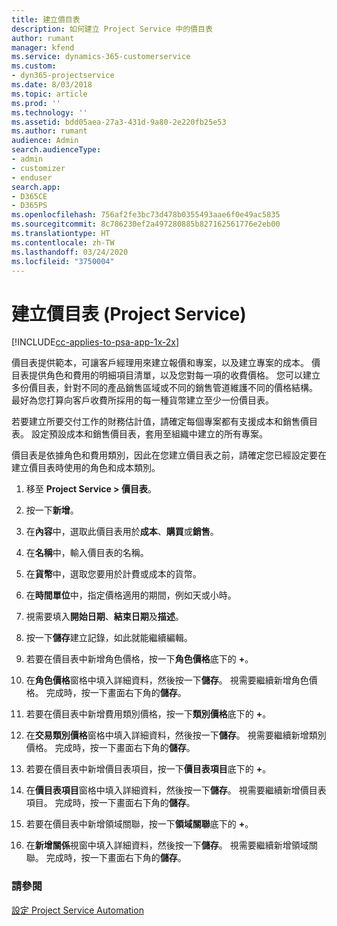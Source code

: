```yaml
---
title: 建立價目表
description: 如何建立 Project Service 中的價目表
author: rumant
manager: kfend
ms.service: dynamics-365-customerservice
ms.custom:
- dyn365-projectservice
ms.date: 8/03/2018
ms.topic: article
ms.prod: ''
ms.technology: ''
ms.assetid: bdd05aea-27a3-431d-9a80-2e220fb25e53
ms.author: rumant
audience: Admin
search.audienceType:
- admin
- customizer
- enduser
search.app:
- D365CE
- D365PS
ms.openlocfilehash: 756af2fe3bc73d478b0355493aae6f0e49ac5835
ms.sourcegitcommit: 8c786230ef2a497280885b827162561776e2eb00
ms.translationtype: HT
ms.contentlocale: zh-TW
ms.lasthandoff: 03/24/2020
ms.locfileid: "3750004"
---
```

# <a name="create-a-price-list-project-service"></a>建立價目表 (Project Service)

[!INCLUDE[cc-applies-to-psa-app-1x-2x](../includes/cc-applies-to-psa-app-1x-2x.md)]

價目表提供範本，可讓客戶經理用來建立報價和專案，以及建立專案的成本。 價目表提供角色和費用的明細項目清單，以及您對每一項的收費價格。 您可以建立多份價目表，針對不同的產品銷售區域或不同的銷售管道維護不同的價格結構。 最好為您打算向客戶收費所採用的每一種貨幣建立至少一份價目表。  
  
若要建立所要交付工作的財務估計值，請確定每個專案都有支援成本和銷售價目表。 設定預設成本和銷售價目表，套用至組織中建立的所有專案。  
  
價目表是依據角色和費用類別，因此在您建立價目表之前，請確定您已經設定要在建立價目表時使用的角色和成本類別。  
  
1.  移至 **Project Service > 價目表**。  
  
2.  按一下**新增**。  
  
3.  在**內容**中，選取此價目表用於**成本**、**購買**或**銷售**。  
  
4.  在**名稱**中，輸入價目表的名稱。  
  
5.  在**貨幣**中，選取您要用於計費或成本的貨幣。  
  
6.  在**時間單位**中，指定價格適用的期間，例如天或小時。  
  
7.  視需要填入**開始日期**、**結束日期**及**描述**。  
  
8.  按一下**儲存**建立記錄，如此就能繼續編輯。  
  
9. 若要在價目表中新增角色價格，按一下**角色價格**底下的 **+**。  
  
10. 在**角色價格**窗格中填入詳細資料，然後按一下**儲存**。 視需要繼續新增角色價格。 完成時，按一下畫面右下角的**儲存**。  
  
11. 若要在價目表中新增費用類別價格，按一下**類別價格**底下的 **+**。  
  
12. 在**交易類別價格**窗格中填入詳細資料，然後按一下**儲存**。 視需要繼續新增類別價格。 完成時，按一下畫面右下角的**儲存**。  
  
13. 若要在價目表中新增價目表項目，按一下**價目表項目**底下的 **+**。  
  
14. 在**價目表項目**窗格中填入詳細資料，然後按一下**儲存**。 視需要繼續新增價目表項目。 完成時，按一下畫面右下角的**儲存**。  
  
15. 若要在價目表中新增領域關聯，按一下**領域關聯**底下的 **+**。  
  
16. 在**新增關係**視窗中填入詳細資料，然後按一下**儲存**。 視需要繼續新增領域關聯。 完成時，按一下畫面右下角的**儲存**。  
  
### <a name="see-also"></a>請參閱  
 [設定 Project Service Automation](../project-service/configure.md)

